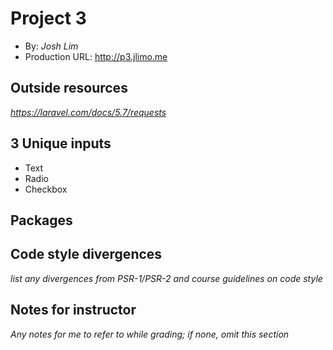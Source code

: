 # Project 3
+ By: *Josh Lim*
+ Production URL: <http://p3.jlimo.me>

## Outside resources
*https://laravel.com/docs/5.7/requests*

## 3 Unique inputs
+ Text
+ Radio
+ Checkbox

## Packages

## Code style divergences
*list any divergences from PSR-1/PSR-2 and course guidelines on code style*

## Notes for instructor
*Any notes for me to refer to while grading; if none, omit this section*
